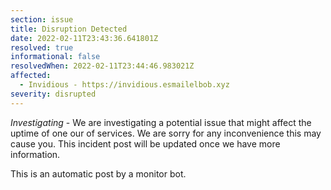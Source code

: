 ```yaml
---
section: issue
title: Disruption Detected
date: 2022-02-11T23:43:36.641801Z
resolved: true
informational: false
resolvedWhen: 2022-02-11T23:44:46.983021Z
affected:
  - Invidious - https://invidious.esmailelbob.xyz
severity: disrupted
---
```

*Investigating* - We are investigating a potential issue that might affect the uptime of one our of services. We are sorry for any inconvenience this may cause you. This incident post will be updated once we have more information.

This is an automatic post by a monitor bot.
        